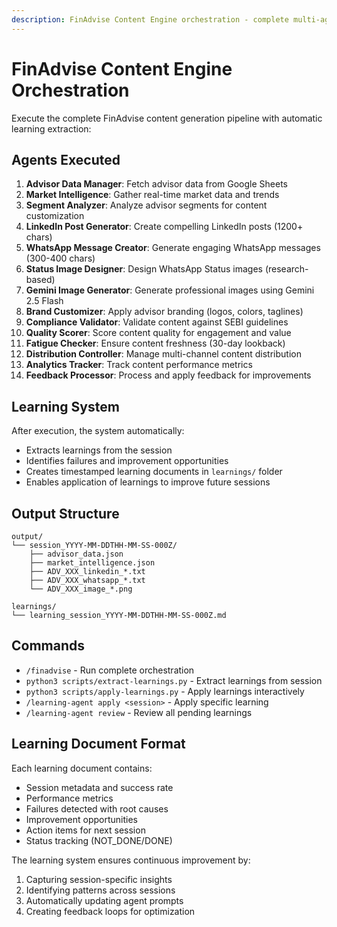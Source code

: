 ```yaml
---
description: FinAdvise Content Engine orchestration - complete multi-agent flow with learning system
---
```


# FinAdvise Content Engine Orchestration

Execute the complete FinAdvise content generation pipeline with automatic learning extraction:

## Agents Executed
1. **Advisor Data Manager**: Fetch advisor data from Google Sheets
2. **Market Intelligence**: Gather real-time market data and trends
3. **Segment Analyzer**: Analyze advisor segments for content customization
4. **LinkedIn Post Generator**: Create compelling LinkedIn posts (1200+ chars)
5. **WhatsApp Message Creator**: Generate engaging WhatsApp messages (300-400 chars)
6. **Status Image Designer**: Design WhatsApp Status images (research-based)
7. **Gemini Image Generator**: Generate professional images using Gemini 2.5 Flash
8. **Brand Customizer**: Apply advisor branding (logos, colors, taglines)
9. **Compliance Validator**: Validate content against SEBI guidelines
10. **Quality Scorer**: Score content quality for engagement and value
11. **Fatigue Checker**: Ensure content freshness (30-day lookback)
12. **Distribution Controller**: Manage multi-channel content distribution
13. **Analytics Tracker**: Track content performance metrics
14. **Feedback Processor**: Process and apply feedback for improvements

## Learning System
After execution, the system automatically:
- Extracts learnings from the session
- Identifies failures and improvement opportunities
- Creates timestamped learning documents in `learnings/` folder
- Enables application of learnings to improve future sessions

## Output Structure
```
output/
└── session_YYYY-MM-DDTHH-MM-SS-000Z/
    ├── advisor_data.json
    ├── market_intelligence.json
    ├── ADV_XXX_linkedin_*.txt
    ├── ADV_XXX_whatsapp_*.txt
    └── ADV_XXX_image_*.png

learnings/
└── learning_session_YYYY-MM-DDTHH-MM-SS-000Z.md
```

## Commands
- `/finadvise` - Run complete orchestration
- `python3 scripts/extract-learnings.py` - Extract learnings from session
- `python3 scripts/apply-learnings.py` - Apply learnings interactively
- `/learning-agent apply <session>` - Apply specific learning
- `/learning-agent review` - Review all pending learnings

## Learning Document Format
Each learning document contains:
- Session metadata and success rate
- Performance metrics
- Failures detected with root causes
- Improvement opportunities
- Action items for next session
- Status tracking (NOT_DONE/DONE)

The learning system ensures continuous improvement by:
1. Capturing session-specific insights
2. Identifying patterns across sessions
3. Automatically updating agent prompts
4. Creating feedback loops for optimization